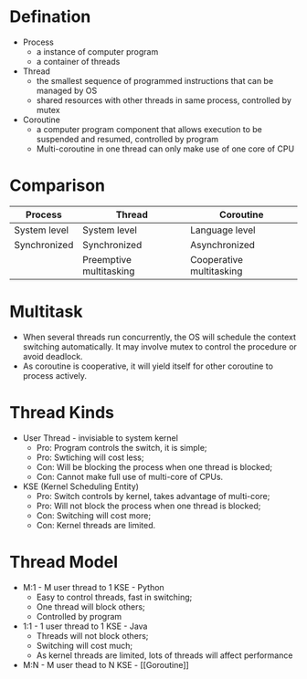 # Defination

- Process
  - a instance of computer program
  - a container of threads
- Thread
  - the smallest sequence of programmed instructions that can be managed by OS
  - shared resources with other threads in same process, controlled by mutex
- Coroutine
  - a computer program component that allows execution to be suspended and resumed, controlled by program
  - Multi-coroutine in one thread can only make use of one core of CPU

# Comparison

| Process      | Thread                  | Coroutine                |
| ------------ | ----------------------- | ------------------------ |
| System level | System level            | Language level           |
| Synchronized | Synchronized            | Asynchronized            |
|              | Preemptive multitasking | Cooperative multitasking |

# Multitask

- When several threads run concurrently, the OS will schedule the context switching automatically. It may involve mutex to control the procedure or avoid deadlock.
- As coroutine is cooperative, it will yield itself for other coroutine to process actively.


# Thread Kinds

- User Thread - invisiable to system kernel
  - Pro: Program controls the switch, it is simple;
  - Pro: Swtiching will cost less;
  - Con: Will be blocking the process when one thread is blocked;
  - Con: Cannot make full use of multi-core of CPUs.
- KSE (Kernel Scheduling Entity)
  - Pro: Switch controls by kernel, takes advantage of multi-core;
  - Pro: Will not block the process when one thread is blocked;
  - Con: Switching will cost more;
  - Con: Kernel threads are limited.

# Thread Model

- M:1 - M user thread to 1 KSE - Python
  - Easy to control threads, fast in switching;
  - One thread will block others;
  - Controlled by program
- 1:1 - 1 user thread to 1 KSE - Java
  - Threads will not block others;
  - Switching will cost much;
  - As kernel threads are limited, lots of threads will affect performance
- M:N - M user thead to N KSE - [[Goroutine]]

